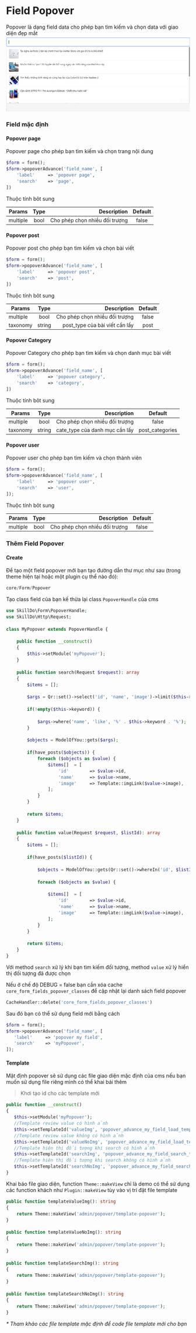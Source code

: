 # Field Popover
Popover là dạng field data cho phép bạn tìm kiếm và chọn data với giao diện đẹp mắt
![img.png](img.png)
### Field mặc định

#### Popover page
Popover page cho phép bạn tìm kiếm và chọn trang nội dung
```php
$form = form();
$form->popoverAdvance('field_name', [
    'label'     => 'popover page',
    'search'    => 'page',
])
```
Thuộc tính bôt sung

| Params   | Type |                    Description | Default |
|----------|:----:|-------------------------------:|:-------:|
| multiple | bool | Cho phép chọn nhiều đối trượng |  false  |

#### Popover post
Popover post cho phép bạn tìm kiếm và chọn bài viết
```php
$form = form();
$form->popoverAdvance('field_name', [
    'label'     => 'popover post',
    'search'    => 'post',
])
```

Thuộc tính bôt sung

| Params   |  Type  |                    Description | Default |
|----------|:------:|-------------------------------:|:-------:|
| multiple |  bool  | Cho phép chọn nhiều đối trượng |  false  |
| taxonomy | string | post_type của bài viết cần lấy |  post   |


#### Popover Category
Popover Category cho phép bạn tìm kiếm và chọn danh mục bài viết
```php
$form = form();
$form->popoverAdvance('field_name', [
    'label'     => 'popover category',
    'search'    => 'category',
])
```

Thuộc tính bôt sung

| Params   |  Type  |                    Description |     Default     |
|----------|:------:|-------------------------------:|:---------------:|
| multiple |  bool  | Cho phép chọn nhiều đối trượng |      false      |
| taxonomy | string | cate_type của danh mục cần lấy | post_categories |

#### Popover user
Popover user cho phép bạn tìm kiếm và chọn thành viên

```php
$form = form();
$form->popoverAdvance('field_name', [
    'label'     => 'popover user',
    'search'    => 'user',
]);
```

Thuộc tính bôt sung

| Params   |  Type  |                    Description |     Default     |
|----------|:------:|-------------------------------:|:---------------:|
| multiple |  bool  | Cho phép chọn nhiều đối trượng |      false      |

### Thêm Field Popover
#### Create
Để tạo một field popover mới bạn tạo đường dẫn thư mục như sau (trong theme hiện tại hoặc một plugin cụ thể nào đó):
```php
core/Form/Popover
```

Tạo class field của bạn kế thừa lại class `PopoverHandle` của cms

```php
use SkillDo\Form\PopoverHandle;
use SkillDo\Http\Request;

class MyPopover extends PopoverHandle {

    public function __construct() 
    {
        $this->setModule('myPopover');
    }
    
    public function search(Request $request): array
    {
        $items = [];

        $args = Qr::set()->select('id', 'name', 'image')->limit($this->limit)->offset($this->page* $this->limit);

        if(!empty($this->keyword)) {

            $args->where('name', 'like', '%' . $this->keyword . '%');
        }

        $objects = ModelOfYou::gets($args);

        if(have_posts($objects)) {
            foreach ($objects as $value) {
                $items[]  = [
                    'id'        => $value->id,
                    'name'      => $value->name,
                    'image'     => Template::imgLink($value->image),
                ];
            }
        }

        return $items;
    }

    public function value(Request $request, $listId): array
    {
        $items = [];

        if(have_posts($listId)) {

            $objects = ModelOfYou::gets(Qr::set()->whereIn('id', $listId)->select('id', 'name', 'image'));

            foreach ($objects as $value) {

                $items[]  = [
                    'id'        => $value->id,
                    'name'      => $value->name,
                    'image'     => Template::imgLink($value->image),
                ];
            }
        }

        return $items;
    }
}
```

Với method `search` xử lý khi bạn tìm kiếm đối tượng,
method `value` xử lý hiển thị đối tượng đã được chọn
>
Nếu ở chế độ DEBUG = false bạn cần xóa cache `core_form_fields_popover_classes` để cập nhật lại danh sách field popover

```php
CacheHandler::delete('core_form_fields_popover_classes')
```
> 
Sau đó bạn có thể sử dụng field mới bằng cách

 ```php
$form = form();
$form->popoverAdvance('field_name', [
    'label'     => 'popover my field',
    'search'    => 'myPopover',
]);
```

#### Template
Mặt định popover sẽ sử dụng các file giao diện mặc định của cms nếu bạn muốn sử dụng file riêng mình có thể khai bái thêm
> Khơi tạo id cho các template mới

 ```php
public function __construct()
{
    $this->setModule('myPopover');
    //Template review value có hình ảnh
    $this->setTemplateId('valueImg', 'popover_advance_my_field_load_template');
    //Template review value không có hình ảnh
    $this->setTemplateId('valueNoImg', 'popover_advance_my_field_load_template');
    //Template hiên thị đối tượng khi search có hình ảnh
    $this->setTemplateId('searchImg', 'popover_advance_my_field_search_template');
    //Template hiên thị đối tượng khi search không có hình ảnh
    $this->setTemplateId('searchNoImg', 'popover_advance_my_field_search_template');
}
```
Khai báo file giao diện, function `Theme::makeView` chỉ là demo có thể sử dụng các function khách như `Plugin::makeView` tùy vào vị trí đặt file template

```php
public function templateValueImg(): string
{
    return Theme::makeView('admin/popover/template-popover');
}

public function templateValueNoImg(): string
{
    return Theme::makeView('admin/popover/template-popover');
}

public function templateSearchImg(): string
{
    return Theme::makeView('admin/popover/template-popover');
}

public function templateSearchNoImg(): string
{
    return Theme::makeView('admin/popover/template-popover');
}
```

_* Tham khảo các file template mặc định để code file template mới cho bạn_
